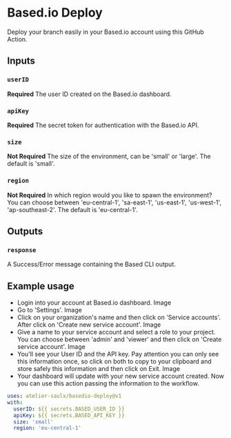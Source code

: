 # Based.io Deploy

Deploy your branch easily in your Based.io account using this GitHub Action.

## Inputs

### `userID`

**Required** The user ID created on the Based.io dashboard.

### `apiKey`

**Required** The secret token for authentication with the Based.io API.

### `size`

**Not Required** The size of the environment, can be 'small' or 'large'. The default is 'small'.

### `region`

**Not Required** In which region would you like to spawn the environment? You can choose between 'eu-central-1', 'sa-east-1', 'us-east-1', 'us-west-1', 'ap-southeast-2'. The default is 'eu-central-1'.

## Outputs

### `response`

A Success/Error message containing the Based CLI output. 

## Example usage
* Login into your account at Based.io dashboard.
Image
* Go to 'Settings'.
Image
* Click on your organization's name and then click on 'Service accounts'. After click on 'Create new service account'.
Image
* Give a name to your service account and select a role to your project. You can choose between 'admin' and 'viewer' and then click on 'Create service account'.
Image
* You'll see your User ID and the API key. Pay attention you can only see this information once, so click on both to copy to your clipboard and store safely this information and then click on Exit.
Image
* Your dashboard will update with your new service account created. Now you can use this action passing the information to the workflow.

```yaml
uses: atelier-saulx/basedio-deploy@v1
with:
  userID: ${{ secrets.BASED_USER_ID }}
  apiKey: ${{ secrets.BASED_API_KEY }}
  size: 'small'
  region: 'eu-central-1'

